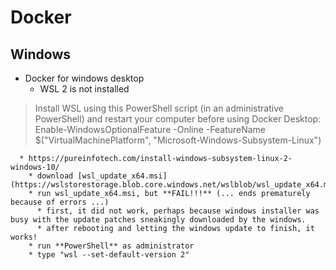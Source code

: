# Docker


## Windows

  * Docker for windows desktop
    * WSL 2 is not installed
> Install WSL using this PowerShell script (in an administrative PowerShell) and restart your computer before using Docker Desktop: Enable-WindowsOptionalFeature -Online -FeatureName $("VirtualMachinePlatform", "Microsoft-Windows-Subsystem-Linux")

      * https://pureinfotech.com/install-windows-subsystem-linux-2-windows-10/
        * download [wsl_update_x64.msi](https://wslstorestorage.blob.core.windows.net/wslblob/wsl_update_x64.msi)
        * run wsl_update_x64.msi, but **FAIL!!!** (... ends prematurely because of errors ...)
          * first, it did not work, perhaps because windows installer was busy with the update patches sneakingly downloaded by the windows.
          * after rebooting and letting the windows update to finish, it works!
        * run **PowerShell** as administrator
        * type "wsl --set-default-version 2"
